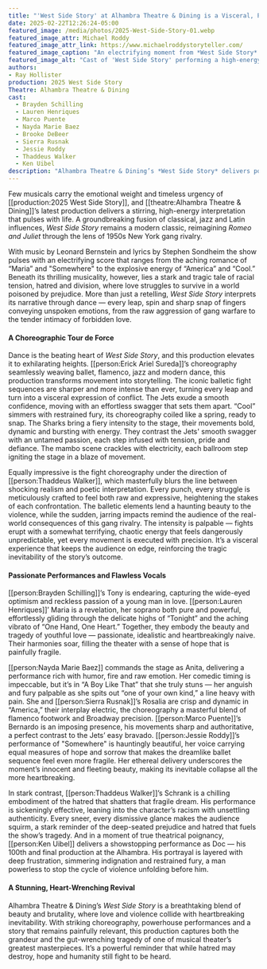 ```yaml
---
title: "'West Side Story' at Alhambra Theatre & Dining is a Visceral, Passionate Revival of a Timeless Tragedy"
date: 2025-02-22T12:26:24-05:00
featured_image: /media/photos/2025-West-Side-Story-01.webp
featured_image_attr: Michael Roddy
featured_image_attr_link: https://www.michaelroddystoryteller.com/
featured_image_caption: "An electrifying moment from *West Side Story* at Alhambra Theatre & Dining, where the cast takes flight in a stunning display of choreography and exuberance, bringing the timeless musical to life."
featured_image_alt: "Cast of 'West Side Story' performing a high-energy dance number at Alhambra Theatre & Dining, with dancers captured in mid-air showing vibrant expressions and dynamic movements."
authors: 
- Ray Hollister
production: 2025 West Side Story
Theatre: Alhambra Theatre & Dining
cast: 
  - Brayden Schilling
  - Lauren Henriques
  - Marco Puente
  - Nayda Marie Baez
  - Brooke DeBeer
  - Sierra Rusnak
  - Jessie Roddy
  - Thaddeus Walker
  - Ken Uibel
description: "Alhambra Theatre & Dining’s *West Side Story* delivers powerful storytelling through dynamic choreography, striking vocals and raw emotion. With tension, passion and heartbreak woven into every moment, this production captures the enduring impact of a timeless classic."
---
```

Few musicals carry the emotional weight and timeless urgency of [[production:2025 West Side Story]], and [[theatre:Alhambra Theatre & Dining]]’s latest production delivers a stirring, high-energy interpretation that pulses with life. A groundbreaking fusion of classical, jazz and Latin influences, *West Side Story* remains a modern classic, reimagining *Romeo and Juliet* through the lens of 1950s New York gang rivalry. 
<!--more-->
With music by Leonard Bernstein and lyrics by Stephen Sondheim the show pulses with an electrifying score that ranges from the aching romance of “Maria” and "Somewhere" to the explosive energy of “America” and “Cool.” Beneath its thrilling musicality, however, lies a stark and tragic tale of racial tension, hatred and division, where love struggles to survive in a world poisoned by prejudice. More than just a retelling, *West Side Story* interprets its narrative through dance — every leap, spin and sharp snap of fingers conveying unspoken emotions, from the raw aggression of gang warfare to the tender intimacy of forbidden love.

#### A Choreographic Tour de Force

Dance is the beating heart of *West Side Story*, and this production elevates it to exhilarating heights. [[person:Erick Ariel Sureda]]’s choreography seamlessly weaving ballet, flamenco, jazz and modern dance, this production transforms movement into storytelling. The iconic balletic fight sequences are sharper and more intense than ever, turning every leap and turn into a visceral expression of conflict. The Jets exude a smooth confidence, moving with an effortless swagger that sets them apart. “Cool” simmers with restrained fury, its choreography coiled like a spring, ready to snap. The Sharks bring a fiery intensity to the stage, their movements bold, dynamic and bursting with energy. They contrast the Jets' smooth swagger with an untamed passion, each step infused with tension, pride and defiance. The mambo scene crackles with electricity, each ballroom step igniting the stage in a blaze of movement. 

Equally impressive is the fight choreography under the direction of [[person:Thaddeus Walker]], which masterfully blurs the line between shocking realism and poetic interpretation. Every punch, every struggle is meticulously crafted to feel both raw and expressive, heightening the stakes of each confrontation. The balletic elements lend a haunting beauty to the violence, while the sudden, jarring impacts remind the audience of the real-world consequences of this gang rivalry. The intensity is palpable — fights erupt with a somewhat terrifying, chaotic energy that feels dangerously unpredictable, yet every movement is executed with precision. It’s a visceral experience that keeps the audience on edge, reinforcing the tragic inevitability of the story’s outcome.

#### Passionate Performances and Flawless Vocals

[[person:Brayden Schilling]]’s Tony is endearing, capturing the wide-eyed optimism and reckless passion of a young man in love. [[person:Lauren Henriques]]’ Maria is a revelation, her soprano both pure and powerful, effortlessly gliding through the delicate highs of “Tonight” and the aching vibrato of “One Hand, One Heart.” Together, they embody the beauty and tragedy of youthful love — passionate, idealistic and heartbreakingly naive. Their harmonies soar, filling the theater with a sense of hope that is painfully fragile.

[[person:Nayda Marie Baez]] commands the stage as Anita, delivering a performance rich with humor, fire and raw emotion. Her comedic timing is impeccable, but it’s in “A Boy Like That” that she truly stuns — her anguish and fury palpable as she spits out “one of your own kind,” a line heavy with pain. She and [[person:Sierra Rusnak]]’s Rosalia are crisp and dynamic in “America,” their interplay electric, the choreography a masterful blend of flamenco footwork and Broadway precision. [[person:Marco Puente]]’s Bernardo is an imposing presence, his movements sharp and authoritative, a perfect contrast to the Jets’ easy bravado. [[person:Jessie Roddy]]’s performance of "Somewhere" is hauntingly beautiful, her voice carrying equal measures of hope and sorrow that makes the dreamlike ballet sequence feel even more fragile. Her ethereal delivery underscores the moment’s innocent and fleeting beauty, making its inevitable collapse all the more heartbreaking.

In stark contrast, [[person:Thaddeus Walker]]’s Schrank is a chilling embodiment of the hatred that shatters that fragile dream. His performance is sickeningly effective, leaning into the character’s racism with unsettling authenticity. Every sneer, every dismissive glance makes the audience squirm, a stark reminder of the deep-seated prejudice and hatred that fuels the show’s tragedy. And in a moment of true theatrical poignancy, [[person:Ken Uibel]] delivers a showstopping performance as Doc — his 100th and final production at the Alhambra. His portrayal is layered with deep frustration, simmering indignation and restrained fury, a man powerless to stop the cycle of violence unfolding before him.

#### A Stunning, Heart-Wrenching Revival

Alhambra Theatre & Dining’s *West Side Story* is a breathtaking blend of beauty and brutality, where love and violence collide with heartbreaking inevitability. With striking choreography, powerhouse performances and a story that remains painfully relevant, this production captures both the grandeur and the gut-wrenching tragedy of one of musical theater’s greatest masterpieces. It’s a powerful reminder that while hatred may destroy, hope and humanity still fight to be heard.